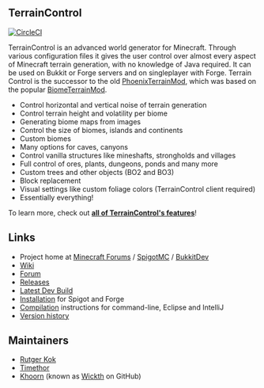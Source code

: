 ##  TerrainControl

[![CircleCI](https://circleci.com/gh/MCTCP/TerrainControl.svg?style=shield)](https://circleci.com/gh/MCTCP/TerrainControl)

TerrainControl is an advanced world generator for Minecraft. Through various configuration files it gives the user control over almost every aspect of Minecraft terrain generation, with no knowledge of Java required. It can be used on Bukkit or Forge servers and on singleplayer with Forge. Terrain Control is the successor to the old <a href="http://www.minecraftforum.net/topic/313991-phoenixterrainmod/">PhoenixTerrainMod</a>, which was based on the popular <a href="http://www.minecraftforum.net/topic/71565-biomemod/">BiomeTerrainMod</a>. 

<ul>
<li>Control horizontal and vertical noise of terrain generation</li>
<li>Control terrain height and volatility per biome</li>
<li>Generating biome maps from images</li>
<li>Control the size of biomes, islands and continents</li>
<li>Custom biomes</li>
<li>Many options for caves, canyons</li>
<li>Control vanilla structures like mineshafts, strongholds and villages</li>
<li>Full control of ores, plants, dungeons, ponds and many more</li>
<li>Custom trees and other objects (BO2 and BO3)</li>
<li>Block replacement</li>
<li>Visual settings like custom foliage colors (TerrainControl client required)</li>
<li>Essentially everything!</li>
</ul>
To learn more, check out <a href="https://github.com/MCTCP/TerrainControl/wiki/Features"><strong>all of TerrainControl's features</strong></a>!

## Links
* Project home at [Minecraft Forums](http://www.minecraftforum.net/forums/mapping-and-modding/minecraft-mods/2554291-terraincontrol-advanced-world-generator) / [SpigotMC](https://www.spigotmc.org/resources/terraincontrol.2214/) / [BukkitDev](http://dev.bukkit.org/bukkit-plugins/terrain-control/)
* [Wiki](https://github.com/MCTCP/TerrainControl/wiki/)
* [Forum](http://forum.mctcp.com/)
* [Releases](https://github.com/MCTCP/TerrainControl/releases)
* [Latest Dev Build](http://build.mctcp.com/job/TerrainControl%20-%20Master%20-%20Gradle/default/lastStableBuild/)
* [Installation](https://github.com/MCTCP/TerrainControl/wiki/Installation-instructions) for Spigot and Forge
* [Compilation](./COMPILING.md) instructions for command-line, Eclipse and IntelliJ
* [Version history](https://github.com/MCTCP/TerrainControl/wiki/Version-history)

## Maintainers
* <a href="https://github.com/rutgerkok">Rutger Kok</a>
* <a href="https://github.com/Timethor">Timethor</a>
* <a href="http://dev.bukkit.org/profiles/Khoorn/">Khoorn</a> (known as <a href="https://github.com/Wickth">Wickth</a> on GitHub)
